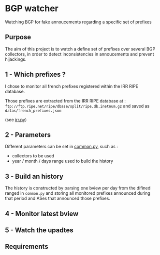 # BGP watcher

Watching BGP for fake annoucements regarding a specific set of prefixes


## Purpose

The aim of this project is to watch a define set of prefixes over several BGP collectors, in order to detect inconsistencies in annoucements and prevent hijackings.


## 1 - Which prefixes ?

I chose to monitor all french prefixes registered within the IRR RIPE database.

Those  prefixes are extracted from the IRR RIPE database at : `ftp://ftp.ripe.net/ripe/dbase/split/ripe.db.inetnum.gz` and saved as `datas/french_prefixes.json`

(see [irr.py](irr.py))

## 2 - Parameters

Different parameters can be set in [common.py](common.py), such as :
- collectors to be used
- year / month / days range used to build the history

## 3 - Build an history

The history is constructed by parsing one bview per day from the difined ranged in `common.py` and storing all monitored prefixes announced during that period and ASes that announced those prefixes.


## 4 - Monitor latest bview


## 5 - Watch the upadtes

## Requirements
